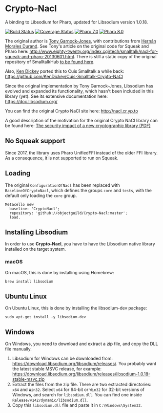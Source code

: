 # Crypto-Nacl
A binding to Libsodium for Pharo, updated for Libsodium version 1.0.18.

[![Build Status](https://github.com/objectguild/Crypto-Nacl/workflows/Build/badge.svg)](https://github.com/objectguild/Crypto-Nacl/actions?query=workflow%3ABuild)
[![Coverage Status](https://coveralls.io/repos/github/objectguild/Crypto-Nacl/badge.svg?branch=master)](https://coveralls.io/github/objectguild/Crypto-Nacl?branch=master)
[![Pharo 7.0](https://img.shields.io/badge/Pharo-7.0-informational)](https://pharo.org)
[![Pharo 8.0](https://img.shields.io/badge/Pharo-8.0-informational)](https://pharo.org)

The original author is [Tony Garnock-Jones](https://github.com/tonyg), with contributions from [Hernán Morales Durand](https://github.com/hernanmd). See Tony's article on the original code for Squeak and Pharo here: http://www.eighty-twenty.org/index.cgi/tech/smalltalk/nacl-for-squeak-and-pharo-20130601.html. There is still a static copy of the original repository of SmalltalkHub [to be found here](http://static.smalltalkhub.com/tonyg/Crypto-Nacl/index.html).

Also, [Ken Dickey](https://github.com/KenDickey) ported this to Cuis Smalltalk a while back: https://github.com/KenDickey/Cuis-Smalltalk-Crypto-NaCl

Since the original implementation by Tony Garnock-Jones, Libsodium has evolved and expanded its functionality, which hasn't been included in this library (yet). See its extensive documentation here: https://doc.libsodium.org/

You can find the original Crypto NaCl site here: http://nacl.cr.yp.to

A good description of the motivation for the original Crypto NaCl library can be found here: [The security impact of a new cryptographic library (PDF)](http://cr.yp.to/highspeed/coolnacl-20120725.pdf)

## No Squeak support
Since 2017, the library uses Pharo UnifiedFFI instead of the older FFI library. As a consequence, it is not supported to run on Squeak.

## Loading
The original `ConfigurationOfNacl` has been replaced with `BaselineOfCryptoNacl`, which defines the groups `core` and `tests`, with the default only loading the `core` group.

```Smalltalk
Metacello new
  baseline: 'CryptoNacl';
  repository: 'github://objectguild/Crypto-Nacl:master';
  load.
```

## Installing Libsodium
In order to use **Crypto-Nacl**, you have to have the Libsodium native library installed on the target system.

### macOS
On macOS, this is done by installing using Homebrew:

```
brew install libsodium
```
## Ubuntu Linux
On Ubuntu Linux, this is done by installing the libsodium-dev package:

```
sudo apt-get install -y libsodium-dev
```

## Windows
On Windows, you need to download and extract a zip file, and copy the DLL file manually.

1. Libsodium for Windows can be downloaded from: https://download.libsodium.org/libsodium/releases/. You probably want the latest stable MSVC release, for example: https://download.libsodium.org/libsodium/releases/libsodium-1.0.18-stable-msvc.zip
2. Extract the files from the zip file. There are two extracted directories: `x64` and `Win32`. Select `x64` for 64-bit or `Win32` for 32-bit versions of Windows, and search for `libsodium.dll`. You can find one inside `Release/v142/dynamic/libsodium.dll`.
3. Copy this `libsodium.dll` file and paste it in `C:\Windows\System32`.
